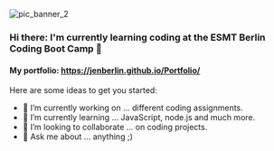 ![pic_banner_2](https://user-images.githubusercontent.com/90558898/141650513-d9df4e2e-255d-4487-9dd0-f0f42a93db53.jpg)

### Hi there: I'm currently learning coding at the ESMT Berlin Coding Boot Camp 👋
#### My portfolio: https://jenberlin.github.io/Portfolio/

Here are some ideas to get you started:
           
- 🔭 I’m currently working on ... different coding assignments.
- 🌱 I’m currently learning ... JavaScript, node.js and much more.
- 👯 I’m looking to collaborate ... on coding projects.
- 💬 Ask me about ... anything ;)

